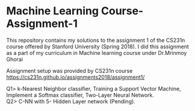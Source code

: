 # Machine Learning Course-Assignment-1

This repository contains my solutions to the assignment 1 of the CS231n course offered by Stanford University (Spring 2018). I did this assignment as a part of my curriculum in Machine learning course under Dr.Mrinmoy Ghorai

Assignment setup was provided by CS231n course https://cs231n.github.io/assignments2018/assignment1/

Q1> k-Nearest Neighbor classifier, Training a Support Vector Machine, Implement a Softmax classifier, Two-Layer Neural Network.    
Q2> C-NN with 5- Hidden Layer network (Pending).
